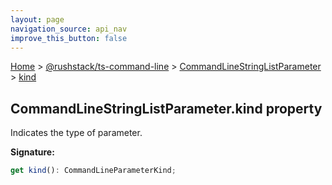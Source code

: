 ```yaml
---
layout: page
navigation_source: api_nav
improve_this_button: false
---
```



[Home](./index.md) &gt; [@rushstack/ts-command-line](./ts-command-line.md) &gt; [CommandLineStringListParameter](./ts-command-line.commandlinestringlistparameter.md) &gt; [kind](./ts-command-line.commandlinestringlistparameter.kind.md)

## CommandLineStringListParameter.kind property

Indicates the type of parameter.

<b>Signature:</b>

```typescript
get kind(): CommandLineParameterKind;
```
